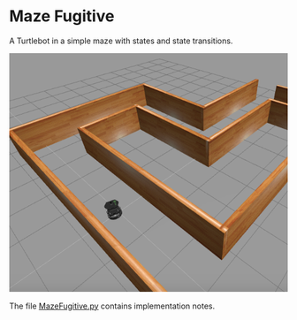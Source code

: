 # Maze Fugitive

A Turtlebot in a simple maze with states and state transitions.

![A view of the starting position of the bot in the maze](/assets/turtle_proj2.png)

The file [MazeFugitive.py](MazeFugitive.py) contains implementation notes.
